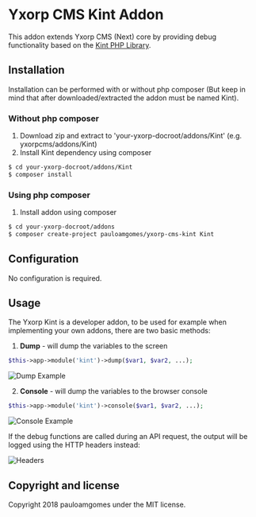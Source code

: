 # Yxorp CMS Kint Addon

This addon extends Yxorp CMS (Next) core by providing debug functionality based on the  [Kint PHP Library](https://github.com/kint-php/kint/).

## Installation

Installation can be performed with or without php composer (But keep in mind that after downloaded/extracted the addon must be named Kint).

### Without php composer
1. Download zip and extract to 'your-yxorp-docroot/addons/Kint' (e.g. yxorpcms/addons/Kint)
2. Install Kint dependency using composer
```bash
$ cd your-yxorp-docroot/addons/Kint
$ composer install
```

### Using php composer
1. Install addon using composer
```bash
$ cd your-yxorp-docroot/addons
$ composer create-project pauloamgomes/yxorp-cms-kint Kint
```

## Configuration

No configuration is required.

## Usage

The Yxorp Kint is a developer addon, to be used for example when implementing your own addons, there are two basic methods:

1. **Dump** - will dump the variables to the screen
```php
$this->app->module('kint')->dump($var1, $var2, ...);
```
![Dump Example](https://monosnap.com/image/C1FThi1HjjLoel2KT0UGz6BdE3AnDJ.png)

2. **Console** - will dump the variables to the browser console
```php
$this->app->module('kint')->console($var1, $var2, ...);
```
![Console Example](https://monosnap.com/image/jGiLieSG0cmwYBluFMv2yrEddUz7io.png)

If the debug functions are called during an API request, the output will be logged using the HTTP headers instead:

![Headers](https://monosnap.com/image/6O4anzYhKpZwNdiFyKnXhEis6CWwAZ.png)


## Copyright and license

Copyright 2018 pauloamgomes under the MIT license.


